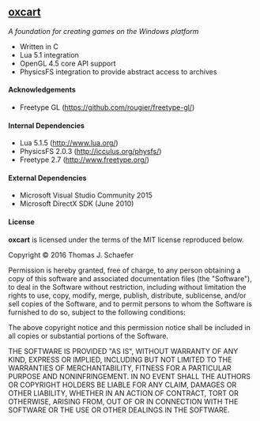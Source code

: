 ## [oxcart](https://github.com/schaetj/oxcart/) 

*A foundation for creating games on the Windows platform*

  * Written in C
  * Lua 5.1 integration
  * OpenGL 4.5 core API support
  * PhysicsFS integration to provide abstract access to archives

#### Acknowledgements

  * Freetype GL (https://github.com/rougier/freetype-gl/)

#### Internal Dependencies

  * Lua 5.1.5 (http://www.lua.org/)
  * PhysicsFS 2.0.3 (http://icculus.org/physfs/)
  * Freetype 2.7 (http://www.freetype.org/)

#### External Dependencies

  * Microsoft Visual Studio Community 2015
  * Microsoft DirectX SDK (June 2010)

#### License

**oxcart** is licensed under the terms of the MIT license reproduced below.

Copyright © 2016 Thomas J. Schaefer

Permission is hereby granted, free of charge, to any person obtaining a copy of 
this software and associated documentation files (the "Software"), to deal in 
the Software without restriction, including without limitation the rights to 
use, copy, modify, merge, publish, distribute, sublicense, and/or sell copies of
the Software, and to permit persons to whom the Software is furnished to do so,
subject to the following conditions:

The above copyright notice and this permission notice shall be included in all
copies or substantial portions of the Software.

THE SOFTWARE IS PROVIDED "AS IS", WITHOUT WARRANTY OF ANY KIND, EXPRESS OR 
IMPLIED, INCLUDING BUT NOT LIMITED TO THE WARRANTIES OF MERCHANTABILITY, FITNESS
FOR A PARTICULAR PURPOSE AND NONINFRINGEMENT. IN NO EVENT SHALL THE AUTHORS OR 
COPYRIGHT HOLDERS BE LIABLE FOR ANY CLAIM, DAMAGES OR OTHER LIABILITY, WHETHER 
IN AN ACTION OF CONTRACT, TORT OR OTHERWISE, ARISING FROM, OUT OF OR IN 
CONNECTION WITH THE SOFTWARE OR THE USE OR OTHER DEALINGS IN THE SOFTWARE.
